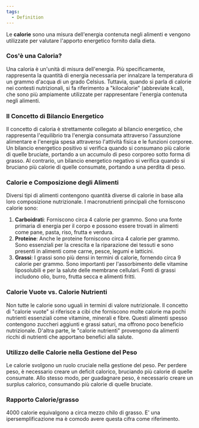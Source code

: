 ```yaml
---
tags:
  - Definition
---
```



Le **calorie** sono una misura dell'energia contenuta negli alimenti e vengono utilizzate per valutare l'apporto energetico fornito dalla dieta. 

### Cos'è una Caloria?

Una caloria è un'unità di misura dell'energia. Più specificamente, rappresenta la quantità di energia necessaria per innalzare la temperatura di un grammo d'acqua di un grado Celsius.
Tuttavia, quando si parla di calorie nei contesti nutrizionali, si fa riferimento a "kilocalorie" (abbreviate kcal), che sono più ampiamente utilizzate per rappresentare l'energia contenuta negli alimenti.

### Il Concetto di Bilancio Energetico

Il concetto di caloria è strettamente collegato al bilancio energetico, che rappresenta l'equilibrio tra l'energia consumata attraverso l'assunzione alimentare e l'energia spesa attraverso l'attività fisica e le funzioni corporee.
Un bilancio energetico positivo si verifica quando si consumano più calorie di quelle bruciate, portando a un accumulo di peso corporeo sotto forma di grasso.
Al contrario, un bilancio energetico negativo si verifica quando si bruciano più calorie di quelle consumate, portando a una perdita di peso.

### Calorie e Composizione degli Alimenti

Diversi tipi di alimenti contengono quantità diverse di calorie in base alla loro composizione nutrizionale. I macronutrienti principali che forniscono calorie sono:

1. **Carboidrati**: Forniscono circa 4 calorie per grammo. Sono una fonte primaria di energia per il corpo e possono essere trovati in alimenti come pane, pasta, riso, frutta e verdura.
2. **Proteine**: Anche le proteine forniscono circa 4 calorie per grammo. Sono essenziali per la crescita e la riparazione dei tessuti e sono presenti in alimenti come carne, pesce, legumi e latticini.
3. **Grassi**: I grassi sono più densi in termini di calorie, fornendo circa 9 calorie per grammo. Sono importanti per l'assorbimento delle vitamine liposolubili e per la salute delle membrane cellulari. Fonti di grassi includono olio, burro, frutta secca e alimenti fritti.

### Calorie Vuote vs. Calorie Nutrienti

Non tutte le calorie sono uguali in termini di valore nutrizionale.
Il concetto di "calorie vuote" si riferisce a cibi che forniscono molte calorie ma pochi nutrienti essenziali come vitamine, minerali e fibre. Questi alimenti spesso contengono zuccheri aggiunti e grassi saturi, ma offrono poco beneficio nutrizionale.
D'altra parte, le "calorie nutrienti" provengono da alimenti ricchi di nutrienti che apportano benefici alla salute.

### Utilizzo delle Calorie nella Gestione del Peso

Le calorie svolgono un ruolo cruciale nella gestione del peso.
Per perdere peso, è necessario creare un deficit calorico, bruciando più calorie di quelle consumate.
Allo stesso modo, per guadagnare peso, è necessario creare un surplus calorico, consumando più calorie di quelle bruciate.

### Rapporto Calorie/grasso

4000 calorie equivalgono a circa mezzo chilo di grasso.
E' una ipersemplificazione ma è comodo avere questa cifra come riferimento.
